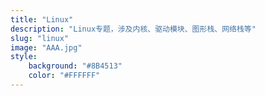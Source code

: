 ```yaml
---
title: "Linux"
description: "Linux专题，涉及内核、驱动模块、图形栈、网络栈等"
slug: "linux"
image: "AAA.jpg"
style:
    background: "#8B4513"
    color: "#FFFFFF"
---
```

